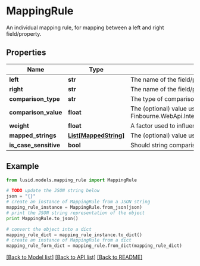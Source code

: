 # MappingRule

An individual mapping rule, for mapping between a left and right field/property.

## Properties
Name | Type | Description | Notes
------------ | ------------- | ------------- | -------------
**left** | **str** | The name of the field/property in the left resource (e.g. a transaction) | [optional] 
**right** | **str** | The name of the field/property in the right resource (e.g. a transaction) | [optional] 
**comparison_type** | **str** | The type of comparison to be performed | [optional] 
**comparison_value** | **float** | The (optional) value used with Finbourne.WebApi.Interface.Dto.Mappings.MappingRule.ComparisonType | [optional] 
**weight** | **float** | A factor used to influence the importance of this item. | [optional] 
**mapped_strings** | [**List[MappedString]**](MappedString.md) | The (optional) value used to map string values. | [optional] 
**is_case_sensitive** | **bool** | Should string comparisons take case into account, defaults to &#x60;false&#x60;. | [optional] 

## Example

```python
from lusid.models.mapping_rule import MappingRule

# TODO update the JSON string below
json = "{}"
# create an instance of MappingRule from a JSON string
mapping_rule_instance = MappingRule.from_json(json)
# print the JSON string representation of the object
print MappingRule.to_json()

# convert the object into a dict
mapping_rule_dict = mapping_rule_instance.to_dict()
# create an instance of MappingRule from a dict
mapping_rule_form_dict = mapping_rule.from_dict(mapping_rule_dict)
```
[[Back to Model list]](../README.md#documentation-for-models) [[Back to API list]](../README.md#documentation-for-api-endpoints) [[Back to README]](../README.md)


